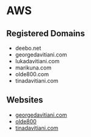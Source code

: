 # AWS


## Registered Domains
- deebo.net
- georgedavitiani.com
- lukadavitiani.com
- marikuna.com
- olde800.com
- tinadavitiani.com


## Websites
- [georgedavitiani.com](https://georgedavitiani.com)
- [olde800](https://olde800.com)
- [tinadavitiani.com](htps://tinadavitiani.com)
